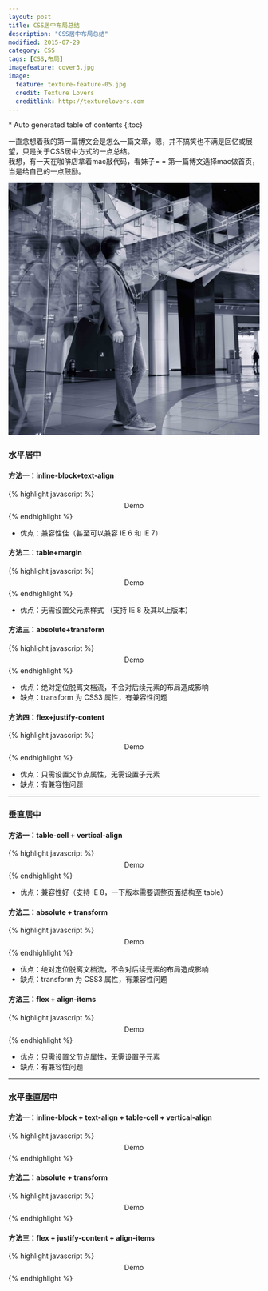 ```yaml
---
layout: post
title: CSS居中布局总结
description: "CSS居中布局总结"
modified: 2015-07-29
category: CSS
tags: [CSS,布局]
imagefeature: cover3.jpg
image:
  feature: texture-feature-05.jpg
  credit: Texture Lovers
  creditlink: http://texturelovers.com
---
```


<style type="text/css">
    .trans {
        font-size:12px;
        color:#999;
    }
</style>
<section id="table-of-contents" class="toc">
<div id="drawer" markdown="1">
*  Auto generated table of contents
{:toc}
</div>
</section><!-- /#table-of-contents -->

一直念想着我的第一篇博文会是怎么一篇文章，嗯，并不搞笑也不满是回忆或展望，只是关于CSS居中方式的一点总结。    
我想，有一天在咖啡店拿着mac敲代码，看妹子= = 第一篇博文选择mac做首页，当是给自己的一点鼓励。

![](\images\bio-photo.jpg)

### 水平居中

#### 方法一：inline-block+text-align
{% highlight javascript %}
<div class="parent">
  <div class="child">Demo</div>
</div>

<style>
  .child {
    display: inline-block;
  }
  .parent {
    text-align: center;
  }
</style>
{% endhighlight %}
- 优点：兼容性佳（甚至可以兼容 IE 6 和 IE 7）      

#### 方法二：table+margin
{% highlight javascript %}
<div class="parent">
  <div class="child">Demo</div>
</div>

<style>
  .child {
    display: table;
    margin: 0 auto;
  }
</style>
{% endhighlight %}
- 优点：无需设置父元素样式 （支持 IE 8 及其以上版本）

#### 方法三：absolute+transform
{% highlight javascript %}
<div class="parent">
  <div class="child">Demo</div>
</div>

<style>
  .parent {
    position: relative;
  }
  .child {
    position: absolute;
    left: 50%;
    transform: translateX(-50%);
  }
</style>
{% endhighlight %}
- 优点：绝对定位脱离文档流，不会对后续元素的布局造成影响         
- 缺点：transform 为 CSS3 属性，有兼容性问题

#### 方法四：flex+justify-content
{% highlight javascript %}
<div class="parent">
  <div class="child">Demo</div>
</div>

<style>
  .parent {
    display: flex;
    justify-content: center;
  }

  /* 或者下面的方法，可以达到一样的效果 */

  .parent {
    display: flex;
  }
  .child {
    margin: 0 auto;
  }
</style>
{% endhighlight %}
- 优点：只需设置父节点属性，无需设置子元素         
- 缺点：有兼容性问题

***

### 垂直居中

#### 方法一：table-cell + vertical-align
{% highlight javascript %}
<div class="parent">
  <div class="child">Demo</div>
</div>

<style>
  .parent {
    display: table-cell;
    vertical-align: middle;
  }
</style>
{% endhighlight %}
- 优点：兼容性好（支持 IE 8，一下版本需要调整页面结构至 table）

#### 方法二：absolute + transform
{% highlight javascript %}
<div class="parent">
  <div class="child">Demo</div>
</div>

<style>
  .parent {
    position: relative;
  }
  .child {
    position: absolute;
    top: 50%;
    transform: translateY(-50%);
  }
</style>
{% endhighlight %}
- 优点：绝对定位脱离文档流，不会对后续元素的布局造成影响          
- 缺点：transform 为 CSS3 属性，有兼容性问题

#### 方法三：flex + align-items
{% highlight javascript %}
<div class="parent">
  <div class="child">Demo</div>
</div>

<style>
  .parent {
    display: flex;
    align-items: center;
  }
</style>
{% endhighlight %}
- 优点：只需设置父节点属性，无需设置子元素        
- 缺点：有兼容性问题

***

### 水平垂直居中

#### 方法一：inline-block + text-align + table-cell + vertical-align
{% highlight javascript %}
<div class="parent">
  <div class="child">Demo</div>
</div>

<style>
  .parent {
    text-align: center;
    display: table-cell;
    vertical-align: middle;
  }
  .child {
    display: inline-block;
  }
</style>
{% endhighlight %}

#### 方法二：absolute + transform
{% highlight javascript %}
<div class="parent">
  <div class="child">Demo</div>
</div>

<style>
  .parent {
    position: relative;
  }
  .child {
    position: absolute;
    left: 50%;
    top: 50%;
    transform: translate(-50%, -50%);
  }
</style>
{% endhighlight %}

#### 方法三：flex + justify-content + align-items
{% highlight javascript %}
<div class="parent">
  <div class="child">Demo</div>
</div>

<style>
  .parent {
    display: flex;
    justify-content: center;
    align-items: center;
  }
</style>
{% endhighlight %}